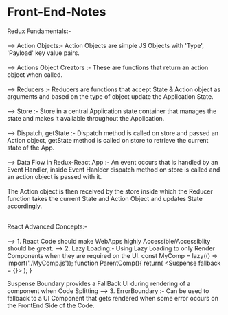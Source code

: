 # Front-End-Notes


Redux Fundamentals:-<br><br>
--> Action Objects:- Action Objects are simple JS Objects with 'Type', 'Payload' key value pairs.<br><br>
--> Actions Object Creators :- These are functions that return an action object when called.<br><br>
--> Reducers :- Reducers are functions that accept State & Action object as arguments and based on the type of object update the Application State.<br><br>
--> Store :- Store in a central Application state container that manages the state and makes it available throughout the Application.<br><br>
--> Dispatch, getState :- Dispatch method is called on store and passed an Action object, getState method is called on store to retrieve the current state of the App.<br><br>
--> Data Flow in Redux-React App :- An event occurs that is handled by an Event Handler, inside Event Hanlder dispatch method on store is called and an action object is passed with it.<br><br>
The Action object is then received by the store inside which the Reducer function takes the current State and Action Object and updates State accordingly.<br><br>


React Advanced Concepts:-<br><br>
--> 1. React Code should make WebApps highly Accessible/Accessiblity should be great.
--> 2. Lazy Loading:- Using Lazy Loading to only Render Components when they are required on the UI.
            const MyComp = lazy(() => import('./MyComp.js'));
            function ParentComp(){
              return(
                <Suspense fallback = {<Loading />}>
                  <MyComp />
                </Suspense>
              );
            }

  Suspense Boundary provides a FallBack UI during rendering of a component when Code Splitting
--> 3. ErrorBoundary :- Can be used to fallback to a UI Component that gets rendered when some error occurs on the FrontEnd Side of the Code.
